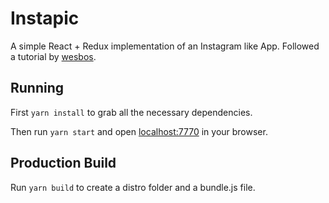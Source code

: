 # Instapic

A simple React + Redux implementation of an Instagram like App. Followed a tutorial by [wesbos](https://github.com/wesbos).

## Running

First `yarn install` to grab all the necessary dependencies.

Then run `yarn start` and open <localhost:7770> in your browser.

## Production Build

Run `yarn build` to create a distro folder and a bundle.js file.
